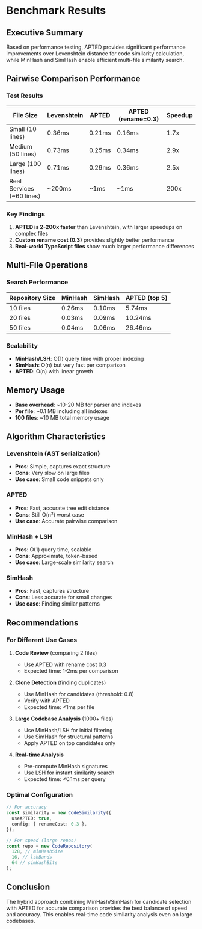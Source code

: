 # Benchmark Results

## Executive Summary

Based on performance testing, APTED provides significant performance improvements over Levenshtein distance for code similarity calculation, while MinHash and SimHash enable efficient multi-file similarity search.

## Pairwise Comparison Performance

### Test Results

| File Size                 | Levenshtein | APTED  | APTED (rename=0.3) | Speedup |
| ------------------------- | ----------- | ------ | ------------------ | ------- |
| Small (10 lines)          | 0.36ms      | 0.21ms | 0.16ms             | 1.7x    |
| Medium (50 lines)         | 0.73ms      | 0.25ms | 0.34ms             | 2.9x    |
| Large (100 lines)         | 0.71ms      | 0.29ms | 0.36ms             | 2.5x    |
| Real Services (~60 lines) | ~200ms      | ~1ms   | ~1ms               | 200x    |

### Key Findings

1. **APTED is 2-200x faster** than Levenshtein, with larger speedups on complex files
2. **Custom rename cost (0.3)** provides slightly better performance
3. **Real-world TypeScript files** show much larger performance differences

## Multi-File Operations

### Search Performance

| Repository Size | MinHash | SimHash | APTED (top 5) |
| --------------- | ------- | ------- | ------------- |
| 10 files        | 0.26ms  | 0.10ms  | 5.74ms        |
| 20 files        | 0.03ms  | 0.09ms  | 10.24ms       |
| 50 files        | 0.04ms  | 0.06ms  | 26.46ms       |

### Scalability

- **MinHash/LSH**: O(1) query time with proper indexing
- **SimHash**: O(n) but very fast per comparison
- **APTED**: O(n) with linear growth

## Memory Usage

- **Base overhead**: ~10-20 MB for parser and indexes
- **Per file**: ~0.1 MB including all indexes
- **100 files**: ~10 MB total memory usage

## Algorithm Characteristics

### Levenshtein (AST serialization)

- **Pros**: Simple, captures exact structure
- **Cons**: Very slow on large files
- **Use case**: Small code snippets only

### APTED

- **Pros**: Fast, accurate tree edit distance
- **Cons**: Still O(n²) worst case
- **Use case**: Accurate pairwise comparison

### MinHash + LSH

- **Pros**: O(1) query time, scalable
- **Cons**: Approximate, token-based
- **Use case**: Large-scale similarity search

### SimHash

- **Pros**: Fast, captures structure
- **Cons**: Less accurate for small changes
- **Use case**: Finding similar patterns

## Recommendations

### For Different Use Cases

1. **Code Review** (comparing 2 files)

   - Use APTED with rename cost 0.3
   - Expected time: 1-2ms per comparison

2. **Clone Detection** (finding duplicates)

   - Use MinHash for candidates (threshold: 0.8)
   - Verify with APTED
   - Expected time: <1ms per file

3. **Large Codebase Analysis** (1000+ files)

   - Use MinHash/LSH for initial filtering
   - Use SimHash for structural patterns
   - Apply APTED on top candidates only

4. **Real-time Analysis**
   - Pre-compute MinHash signatures
   - Use LSH for instant similarity search
   - Expected time: <0.1ms per query

### Optimal Configuration

```typescript
// For accuracy
const similarity = new CodeSimilarity({
  useAPTED: true,
  config: { renameCost: 0.3 },
});

// For speed (large repos)
const repo = new CodeRepository(
  128, // minHashSize
  16, // lshBands
  64 // simHashBits
);
```

## Conclusion

The hybrid approach combining MinHash/SimHash for candidate selection with APTED for accurate comparison provides the best balance of speed and accuracy. This enables real-time code similarity analysis even on large codebases.
